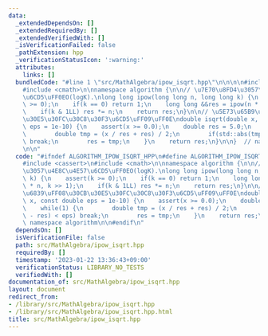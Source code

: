 ```yaml
---
data:
  _extendedDependsOn: []
  _extendedRequiredBy: []
  _extendedVerifiedWith: []
  _isVerificationFailed: false
  _pathExtension: hpp
  _verificationStatusIcon: ':warning:'
  attributes:
    links: []
  bundledCode: "#line 1 \"src/MathAlgebra/ipow_isqrt.hpp\"\n\n\n\n#include <cassert>\n\
    #include <cmath>\n\nnamespace algorithm {\n\n// \u7E70\u8FD4\u3057\u4E8C\u4E57\
    \u6CD5\uFF0EO(logK).\nlong long ipow(long long n, long long k) {\n    assert(k\
    \ >= 0);\n    if(k == 0) return 1;\n    long long &&res = ipow(n * n, k >> 1);\n\
    \    if(k & 1LL) res *= n;\n    return res;\n}\n\n// \u5E73\u65B9\u6839\uFF08\u30CB\
    \u30E5\u30FC\u30C8\u30F3\u6CD5\uFF09\uFF0E\ndouble isqrt(double x, const double\
    \ eps = 1e-10) {\n    assert(x >= 0.0);\n    double res = 5.0;\n    while(1) {\n\
    \        double tmp = (x / res + res) / 2;\n        if(std::abs(tmp - res) < eps)\
    \ break;\n        res = tmp;\n    }\n    return res;\n}\n\n}  // namespace algorithm\n\
    \n\n"
  code: "#ifndef ALGORITHM_IPOW_ISQRT_HPP\n#define ALGORITHM_IPOW_ISQRT_HPP 1\n\n\
    #include <cassert>\n#include <cmath>\n\nnamespace algorithm {\n\n// \u7E70\u8FD4\
    \u3057\u4E8C\u4E57\u6CD5\uFF0EO(logK).\nlong long ipow(long long n, long long\
    \ k) {\n    assert(k >= 0);\n    if(k == 0) return 1;\n    long long &&res = ipow(n\
    \ * n, k >> 1);\n    if(k & 1LL) res *= n;\n    return res;\n}\n\n// \u5E73\u65B9\
    \u6839\uFF08\u30CB\u30E5\u30FC\u30C8\u30F3\u6CD5\uFF09\uFF0E\ndouble isqrt(double\
    \ x, const double eps = 1e-10) {\n    assert(x >= 0.0);\n    double res = 5.0;\n\
    \    while(1) {\n        double tmp = (x / res + res) / 2;\n        if(std::abs(tmp\
    \ - res) < eps) break;\n        res = tmp;\n    }\n    return res;\n}\n\n}  //\
    \ namespace algorithm\n\n#endif\n"
  dependsOn: []
  isVerificationFile: false
  path: src/MathAlgebra/ipow_isqrt.hpp
  requiredBy: []
  timestamp: '2023-01-22 13:36:43+09:00'
  verificationStatus: LIBRARY_NO_TESTS
  verifiedWith: []
documentation_of: src/MathAlgebra/ipow_isqrt.hpp
layout: document
redirect_from:
- /library/src/MathAlgebra/ipow_isqrt.hpp
- /library/src/MathAlgebra/ipow_isqrt.hpp.html
title: src/MathAlgebra/ipow_isqrt.hpp
---
```

